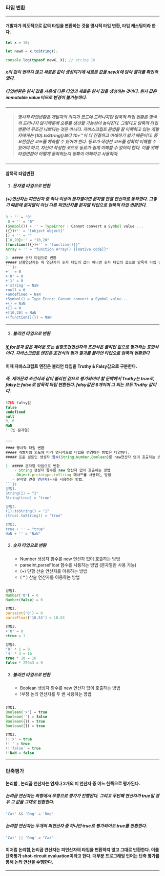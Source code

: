 ### 타입 변환

---

#### 개발자가 의도적으로 값의 타입을 변환하는 것을 명시적 타입 변환, 타입 캐스팅이라 한다.

```js
let x = 10;

let newX = x.toString();

console.log(typeof newX, X); // string 10
```

##### x의 값이 변하지 않고 새로운 값이 생성되기에 새로운 값을 newX에 담아 결과를 확인하였다.

##### 타입변환은 원시 값을 사용해 다른 타입의 새로운 원시 값을 생성하는 것이다. 원시 값은 immutable value이므로 변경이 불가능하다.

---

> ##### 명시적 타입변환은 개발자의 의지가 코드에 드러나지만 암묵적 타입 변환은 명백히 드러나지 않기때문에 오류를 생산할 가능성이 높아진다. 그렇다고 암묵적 타입 변환이 무조건 나쁘다는 것은 아니다. 자바스크립트 문법을 잘 이해하고 있는 게발자에게는 (10).toString()보다 10+''이 더 간결하고 이해하기 쉽기 때문이다. 중요한점은 코드를 예측할 수 있어야 한다. 동료가 작성한 코드를 정확히 이해할 수 있어야 하고, 자신이 작성한 코드도 동료가 쉽게 이해할 수 있어야 한다. 이를 위해 타입변환이 어떻게 동작하는지 정확이 이해하고 사용하자.

---

#### 암묵적 타입변환

1. ##### 문자열 타입으로 변환

##### (+)연산자는 피연산자 중 하나 이상이 문자열이면 문자열 연결 연산자로 동작한다. 그렇기 때문에 문자열이 아닌 다른 피연산자를 문자열 타입으로 암묵적 타입 변환한다.

````js
0 + '' = "0"
-0 + '' = "0"
(Symbol()) + '' = TypeError : Cannot convert a Symbol value ...
({})+'' = "[object object]"
[] + '' = ""
[10,20]+'' = "10,20"
(function(){})+'' = "function(){}"
Array + '' = "function Array() {[native code]}"

2. ##### 숫자 타입으로 변환
##### 단항연산자는 피 연산자가 숫자 타입의 값이 아니면 숫자 타입의 값으로 암묵적 타입 변환을 수행한다.
```js
+'' = 0
+'0' = 0
+'1' = 0
+'string' = NaN
+null = 0
+undefined = NaN
+Symbol() = Type Error: Cannot convert a Symbol value...
+{} = NaN
+[] = 0
+[10,20] = NaN
+(function(){}) = NaN
````

---

3. ##### 불리언 타입으로 변환

##### if,for문과 같은 제어문 또는 삼항조건연산자의 조건식은 불리언 값으로 평가하는 표현식이다. 자바스크립트 엔진은 조건식의 평가 결과를 불리언 타입으로 암묵적 변환한다

#### 이때 자바스크립트 엔진은 불리언 타입을 Truthy & Falsy값으로 구분한다.

##### 즉, 제어문의 조건식과 같이 불리언 값으로 평가되어야 할 문맥에서 Truthy는 true로, falsy는 false로 암묵적 타입 변환된다. falsy값은 6개이며 그 외는 모두 Truthy 값이다.

````js
6개의 falsy값
false
undefined
null
0,-0
NaN
''(빈 문자열)

___

#### 명시적 타입 변환
##### 개발자의 의도에 따라 명시적으로 타입을 변경하는 방법은 다양하다.
##### 표준 빌트인 생성자 함수(String,Number,Boolean)를 new연산자 없이 호출하는 방법과 빌트인메서드를 사용하는 방법, 그리고 앞에서 본 암묵적 타입 변환을 이용하는 방법이 있다.

1. ##### 문자열 타입으로 변환
	- String 생성자 함수를 new 연산자 없이 호출하는 방법
   - Object.prototype.toString 메서드를 사용하는 방법
   - 문자열 연결 연산자(+)를 사용하는 방법.
```js
방법1.
String(1) = "1"
String(true) = "true"

방법2.
(1).toString() = "1"
(true).toString() = "true"

방법3.
true + '' = "true"
NaN + '' = "NaN"
````

2. ##### 숫자 타입으로 변환
   - Number 생성자 함수를 new 연산자 없이 호출하는 방법
   - parseInt,parseFloat 함수를 사용하는 방법 (문자열만 사용 가능)
   - (+) 단항 산술 연산자를 이용하는 방법
   - ( \* ) 산술 연산자를 이용하는 방법

```js

방법1.
Number('0') = 0
Number(false) = 0

방법2.
parseInt('0') = 0
parseFloat('10.53') = 10.53

방법3.
+'0' = 0
+true = 1

방법4.
'0' * 1 = 0
'4' * 4 = 16
true * 10 = 10
false * 25943 = 0
```

3. ##### 불리언 타입으로 변환
   - Boolean 생성자 함수를 new 연산자 없이 호출하는 방법
   - !부정 논리 연산자를 두 번 사용하는 방법

```js

방법1.
Boolean('x') = true
Boolean('') = false
Boolean({}) = true
Boolean([]) = true

방법2.
!!'x' = true
!!'' = true
!!'false' = true
!!NaN = false
```

---

### 단축평가

#### 논리합 , 논리곱 연산자는 언제나 2개의 피 연산자 중 어느 한쪽으로 평가된다.

##### 논리곱 연산자는 좌항에서 우항으로 평가가 진행된다. 그리고 두번째 연산자가 true일 경우 그 값을 그대로 반환한다.

```js
'Cat' && 'Dog' = 'Dog'
```

##### 논리합 연산자는 두개의 피연산자 중 하나만 true로 평가되어도 true를 반환한다.

```js
'Cat' || 'Dog' = "Cat"
```

#### 이처럼 논리합,논리곱 연산자는 피연산자의 타입을 변환하지 않고 그대로 반환한다. 이를 단축평가 shot-circuit evaluation이라고 한다. 대부분 프로그래밍 언어는 단축 평가를 통해 논리 연산을 수행한다.

---
